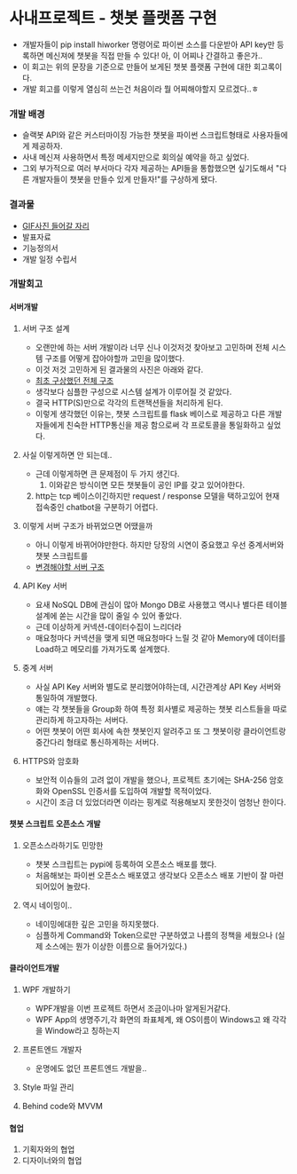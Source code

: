 # 사내프로젝트 - 챗봇 플랫폼 구현
- 개발자들이 pip install hiworker 명령어로 파이썬 소스를 다운받아 API key만 등록하면 메신져에 챗봇을 직접 만들 수 있다! 아, 이 어찌나 간결하고 좋은가..
- 이 회고는 위의 문장을 기준으로 만들어 보게된 챗봇 플랫폼 구현에 대한 회고록이다.
- 개발 회고를 이렇게 열심히 쓰는건 처음이라 뭘 어찌해야할지 모르겠다..ㅎ

### 개발 배경
- 슬랙봇 API와 같은 커스터마이징 가능한 챗봇을 파이썬 스크립트형태로 사용자들에게 제공하자.
- 사내 메신져 사용하면서 특정 메세지만으로 회의실 예약을 하고 싶었다.
- 그외 부가적으로 여러 부서마다 각자 제공하는 API들을 통합했으면 싶기도해서 "다른 개발자들이 챗봇을 만들수 있게 만들자!"를 구상하게 됐다.

### 결과물
- [GIF사진 들어갈 자리]()
- 발표자료
- 기능정의서
- 개발 일정 수립서

### 개발회고
#### 서버개발
1. 서버 구조 설계
    - 오랜만에 하는 서버 개발이라 너무 신나 이것저것 찾아보고 고민하며 전체 시스템 구조를 어떻게 잡아야할까 고민을 많이했다.
    - 이것 저것 고민하게 된 결과물의 사진은 아래와 같다.  
    - [최초 구상했던 전체 구조]() 
    - 생각보다 심플한 구성으로 시스템 설계가 이루어질 것 같았다.
    - 결국 HTTP(S)만으로 각각의 트랜잭션들을 처리하게 된다.
    - 이렇게 생각했던 이유는, 챗봇 스크립트를 flask 베이스로 제공하고 다른 개발자들에게 친숙한 HTTP통신을 제공 함으로써 각 프로토콜을 통일화하고 싶었다.

2. 사실 이렇게하면 안 되는데..
    - 근데 이렇게하면 큰 문제점이 두 가지 생긴다.
        1. 이와같은 방식이면 모든 챗봇들이 공인 IP를 갖고 있어야한다.
	2. http는 tcp 베이스이긴하지만 request / response 모델을 택하고있어 현재 접속중인 chatbot을 구분하기 어렵다.

3. 이렇게 서버 구조가 바뀌었으면 어땠을까
    - 아니 이렇게 바뀌어야만한다. 하지만 당장의 시연이 중요했고 우선 중계서버와 챗봇 스크립트를 
    - [변경해야할 서버 구조]() 

3. API Key 서버
    - 요새 NoSQL DB에 관심이 많아 Mongo DB로 사용했고 역시나 별다른 테이블 설계에 쏟는 시간을 많이 줄일 수 있어 좋았다.
    - 근데 이상하게 커넥션-데이터수집이 느리더라
    - 매요청마다 커넥션을 맺게 되면 매요청마다 느릴 것 같아 Memory에 데이터를 Load하고 메모리를 가져가도록 설계했다.

4. 중계 서버
    - 사실 API Key 서버와 별도로 분리했어야하는데, 시간관계상 API Key 서버와 통일하여 개발했다.
    - 얘는 각 챗봇들을 Group화 하여 특정 회사별로 제공하는 챗봇 리스트들을 따로 관리하게 하고자하는 서버다.
    - 어떤 챗봇이 어떤 회사에 속한 챗봇인지 알려주고 또 그 챗봇이랑 클라이언트랑 중간다리 형태로 통신하게하는 서버다.

3. HTTPS와 암호화
    - 보안적 이슈들의 고려 없이 개발을 했으나, 프로젝트 초기에는 SHA-256 암호화와 OpenSSL 인증서를 도입하여 개발할 목적이었다.
    - 시간이 조금 더 있었더라면 이라는 핑계로 적용해보지 못한것이 엄청난 한이다.

#### 챗봇 스크립트 오픈소스 개발
1. 오픈소스라하기도 민망한
    - 챗봇 스크립트는 pypi에 등록하여 오픈소스 배포를 했다.
    - 처음해보는 파이썬 오픈소스 배포였고 생각보다 오픈소스 배포 기반이 잘 마련되어있어 놀랐다.

2. 역시 네이밍이..
    - 네이밍에대한 깊은 고민을 하지못했다.
    - 심플하게 Command와 Token으로만 구분하였고 나름의 정책을 세웠으나 (실제 소스에는 뭔가 이상한 이름으로 들어가있다.)

#### 클라이언트개발
1. WPF 개발하기
    - WPF개발을 이번 프로젝트 하면서 조금이나마 알게된거같다. 
    - WPF App의 생명주기,각 화면의 좌표체계, 왜 OS이름이 Windows고 왜 각각을 Window라고 칭하는지

2. 프론트엔드 개발자
    - 운명에도 없던 프론트엔드 개발을..

2. Style 파일 관리
3. Behind code와 MVVM

#### 협업
1. 기획자와의 협업
2. 디자이너와의 협업
